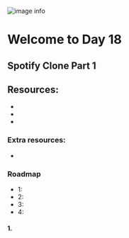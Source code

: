 ![image info](./welcome-day-18.png)

# Welcome to Day 18

## **Spotify Clone Part 1**

## Resources:

-
-
-

### Extra resources:

-

### Roadmap

- 1:
- 2:
- 3:
- 4:

#### 1.
